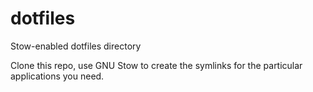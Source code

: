 # dotfiles
Stow-enabled dotfiles directory

Clone this repo, use GNU Stow to create the symlinks for the particular applications you need.
